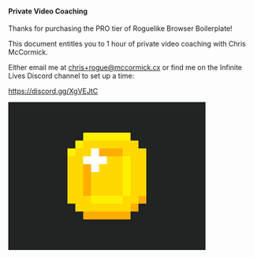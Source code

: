 #### Private Video Coaching

Thanks for purchasing the PRO tier of Roguelike Browser Boilerplate!

This document entitles you to 1 hour of private video coaching with Chris McCormick.

Either email me at [chris+rogue@mccormick.cx](mailto:chris+rogue@mccormick.cx) or find me on the Infinite Lives Discord channel to set up a time:

<https://discord.gg/XgVEJtC>

![](./01coin.gif)
